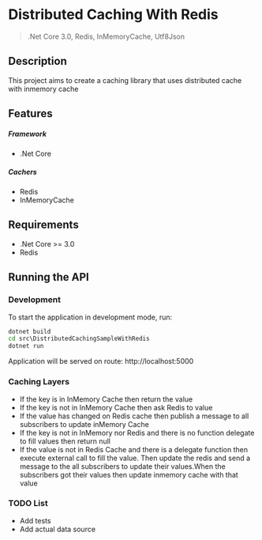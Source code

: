 # Distributed Caching With Redis

> .Net Core 3.0, Redis, InMemoryCache, Utf8Json

## Description
This project aims to create a caching library that uses distributed cache with inmemory cache

## Features
##### Framework
- .Net Core
##### Cachers
- Redis
- InMemoryCache

## Requirements
- .Net Core >= 3.0
- Redis

## Running the API
### Development
To start the application in development mode, run:

```cmd
dotnet build
cd src\DistributedCachingSampleWithRedis
dotnet run
```
Application will be served on route: 
http://localhost:5000

### Caching Layers
- If the key is in InMemory Cache then return the value
- If the key is not in InMemory Cache then ask Redis to value
- If the value has changed on Redis cache then publish a message to all subscribers to update inMemory Cache
- If the key is not in InMemory nor Redis and there is no function delegate to fill values then return null
- If the value is not in Redis Cache and there is a delegate function then execute external call to fill the value. Then update the redis and send a message to the all subscribers to update their values.When the subscribers got their values then update inmemory cache with that value

### TODO List
- Add tests
- Add actual data source
